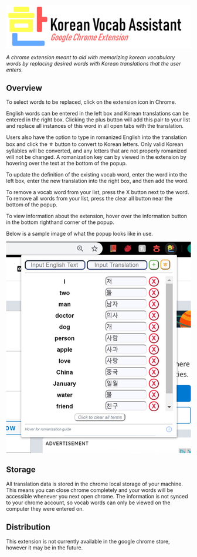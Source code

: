 ![](extension/images/title_image.png)

*A chrome extension meant to aid with memorizing korean vocabulary
words by replacing desired words with Korean translations that the user enters.*

## Overview
To select words to be replaced, click on the extension icon in Chrome.

English words can be entered in the left box and Korean translations can be
entered in the right box. Clicking the plus button will add this pair to your
list and replace all instances of this word in all open tabs with the
translation.

Users also have the option to type in romanized English into the translation
box and click the ㅎ button to convert to Korean letters. Only valid Korean
syllables will be converted, and any letters that are not properly 
romanized will not be changed. A romanization key can by viewed in the
extension by hovering over the text at the bottom of the popup.

To update the definition of the existing vocab word, enter the word into the
left box, enter the new translation into the right box, and then add the word.

To remove a vocab word from your list, press the X button next to the word.
To remove all words from your list, press the clear all button near the
bottom of the popup.

To view information about the extension, hover over the information button
in the bottom righthand corner of the popup.

Below is a sample image of what the popup looks like in use.

![](extension/images/sample.jpg)

## Storage

All translation data is stored in the chrome local storage of your machine.
This means you can close chrome completely and your words will be accessible
whenever you next open chrome. The information is not synced to your chrome
account, so vocab words can only be viewed on the computer they were entered
on.

## Distribution

This extension is not currently available in the google chrome store, 
however it may be in the future. 
